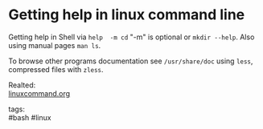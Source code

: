 # Getting help in linux command line

Getting help in Shell via `help  -m cd` "-m" is optional or `mkdir --help`.
Also using manual pages `man ls`.

To browse other programs documentation see `/usr/share/doc` using `less`, compressed files with `zless`.

Realted:  
   [linuxcommand.org](https://linuxcommand.org/lc3_lts0060.php)
  
tags:  
    #bash #linux 
